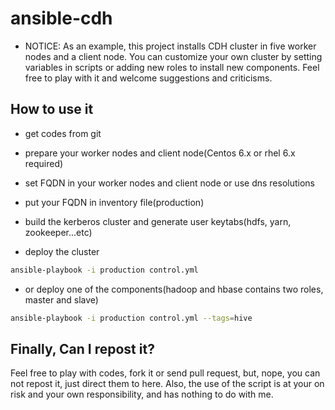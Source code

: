 # ansible-cdh


* NOTICE: As an example, this project installs CDH cluster in five worker nodes and a client node. You can customize your own cluster by setting variables in scripts or adding new roles to install new components. Feel free to play with it and welcome suggestions and criticisms.

## How to use it

* get codes from git

* prepare your worker nodes and client node(Centos 6.x or rhel 6.x required)

* set FQDN in your worker nodes and client node or use dns resolutions

* put your FQDN in inventory file(production)

* build the kerberos cluster and generate user keytabs(hdfs, yarn, zookeeper...etc)

* deploy the cluster
``` bash
ansible-playbook -i production control.yml
```
* or deploy one of the components(hadoop and hbase contains two roles, master and slave)
```bash
ansible-playbook -i production control.yml --tags=hive
```

## Finally, Can I repost it?

Feel free to play with codes, fork it or send pull request, but, nope, you can not repost it, just direct them to here. Also, the use of the script is at your on risk and your own responsibility, and has nothing to do with me.
